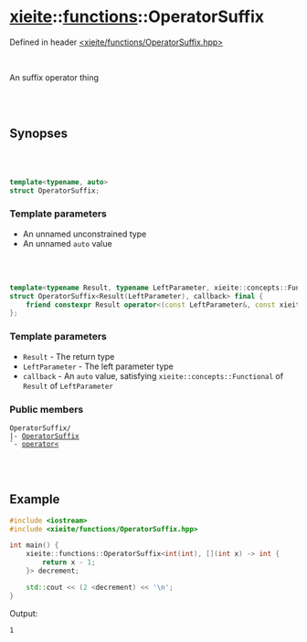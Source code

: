 # [xieite](../../README.md)::[functions](../functions.md)::OperatorSuffix
Defined in header [<xieite/functions/OperatorSuffix.hpp>](../../include/xieite/functions/OperatorSuffix.hpp)

<br/>

An suffix operator thing

<br/><br/>

## Synopses

<br/><br/>

```cpp
template<typename, auto>
struct OperatorSuffix;
```
### Template parameters
- An unnamed unconstrained type
- An unnamed `auto` value

<br/><br/>

```cpp
template<typename Result, typename LeftParameter, xieite::concepts::Functional<Result(LeftParameter)> auto callback>
struct OperatorSuffix<Result(LeftParameter), callback> final {
	friend constexpr Result operator<(const LeftParameter&, const xieite::functions::OperatorSuffix<Result(LeftParameter), callback>&);
};
```
### Template parameters
- `Result` - The return type
- `LeftParameter` - The left parameter type
- `callback` - An `auto` value, satisfying `xieite::concepts::Functional` of `Result` of `LeftParameter`
### Public members
<pre><code>OperatorSuffix/
|- <a href="./OperatorSuffix/constructor.md">OperatorSuffix</a>
`- <a href="./OperatorSuffix/operatorMode.md">operator<</a>
</code></pre>

<br/><br/>

## Example
```cpp
#include <iostream>
#include <xieite/functions/OperatorSuffix.hpp>

int main() {
	xieite::functions::OperatorSuffix<int(int), [](int x) -> int {
		return x - 1;
	}> decrement;

	std::cout << (2 <decrement) << '\n';
}
```
Output:
```
1
```
